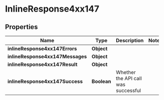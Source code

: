 # InlineResponse4xx147

## Properties
Name | Type | Description | Notes
------------ | ------------- | ------------- | -------------
**inlineResponse4xx147Errors** | **Object** |  | 
**inlineResponse4xx147Messages** | **Object** |  | 
**inlineResponse4xx147Result** | **Object** |  | 
**inlineResponse4xx147Success** | **Boolean** | Whether the API call was successful | 
